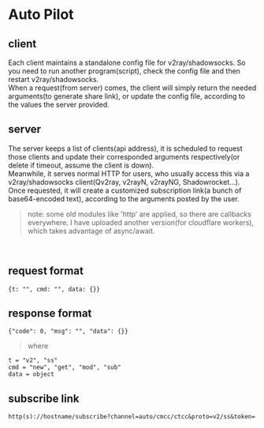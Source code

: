 # Auto Pilot

## client
Each client maintains a standalone config file for v2ray/shadowsocks. So you need to run another program(script), check the config file and then restart v2ray/shadowsocks.
<br>
When a request(from server) comes, the client will simply return the needed arguments(to generate share link), or update the config file, according to the values the server provided.

## server
The server keeps a list of clients(api address), it is scheduled to request those clients and update their corresponded arguments respectively(or delete if timeout, assume the client is down).
<br>
Meanwhile, it serves normal HTTP for users, who usually access this via a v2ray/shadowsocks client(Qv2ray, v2rayN, v2rayNG, Shadowrocket...). Once requested, it will create a customized subscription link(a bunch of base64-encoded text), according to the arguments posted by the user.
<br>

>note: some old modules like 'http' are applied, so there are callbacks everywhere. I have uploaded another version(for cloudflare workers), which takes advantage of async/await.
<br>

## request format
```
{t: "", cmd: "", data: {}}
```

## response format
```
{"code": 0, "msg": "", "data": {}}
```
> where
```
t = "v2", "ss"
cmd = "new", "get", "mod", "sub"
data = object
```

## subscribe link
```
http(s)://hostname/subscribe?channel=auto/cmcc/ctcc&proto=v2/ss&token=
```